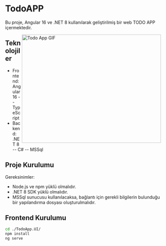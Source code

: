 # TodoAPP

Bu proje, Angular 16 ve .NET 8 kullanılarak geliştirilmiş bir web TODO APP içermektedir.

<img align="right" alt="Todo App GIF" height="350" width="450" src="https://miro.medium.com/v2/resize:fit:640/format:webp/0*sikb5rueDFS3UEbz.gif" />

## Teknolojiler

- Frontend: Angular 16 -- TypeScript
- Backend: .NET 8 -- C# -- MSSql

## Proje Kurulumu

Gereksinimler:
- Node.js ve npm yüklü olmalıdır.
- .NET 8 SDK yüklü olmalıdır.
- MSSql sunucusu kullanılacaksa, bağlantı için gerekli bilgilerin bulunduğu bir yapılandırma dosyası oluşturulmalıdır.

## Frontend Kurulumu

```bash
cd ./TodoApp.UI/
npm install
ng serve
